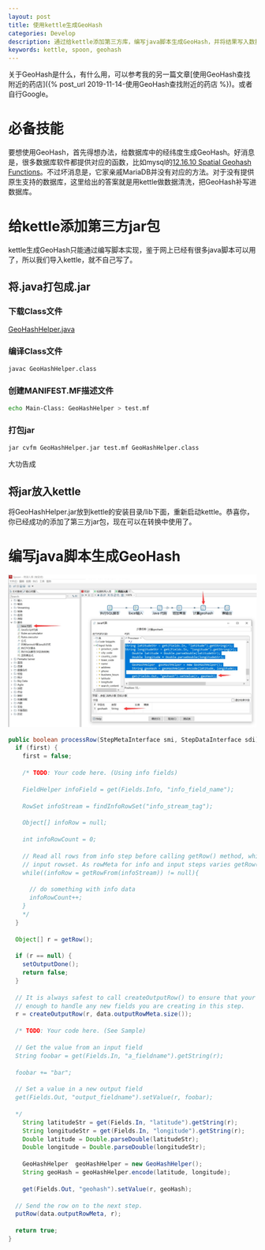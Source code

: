 ```yaml
---
layout: post
title: 使用kettle生成GeoHash
categories: Develop
description: 通过给kettle添加第三方库，编写java脚本生成GeoHash，并将结果写入数据库
keywords: kettle, spoon, geohash
---
```


关于GeoHash是什么，有什么用，可以参考我的另一篇文章[使用GeoHash查找附近的药店]({% post_url 2019-11-14-使用GeoHash查找附近的药店 %})。或者自行Google。  
# 必备技能
要想使用GeoHash，首先得想办法，给数据库中的经纬度生成GeoHash。好消息是，很多数据库软件都提供对应的函数，比如mysql的[12.16.10 Spatial Geohash Functions](https://dev.mysql.com/doc/refman/8.0/en/spatial-geohash-functions.html)。不过坏消息是，它家亲戚MariaDB并没有对应的方法。对于没有提供原生支持的数据库，这里给出的答案就是用kettle做数据清洗，把GeoHash补写进数据库。  

# 给kettle添加第三方jar包
kettle生成GeoHash只能通过编写脚本实现，鉴于网上已经有很多java脚本可以用了，所以我们导入kettle，就不自己写了。  
## 将.java打包成.jar
### 下载Class文件 
[GeoHashHelper.java](https://github.com/GongDexing/Geohash/blob/master/src/cn/net/communion/GeoHashHelper.java)   
### 编译Class文件
```sh
javac GeoHashHelper.class
```
### 创建MANIFEST.MF描述文件
```sh
echo Main-Class: GeoHashHelper > test.mf
```
### 打包jar
```sh
jar cvfm GeoHashHelper.jar test.mf GeoHashHelper.class
```
大功告成

## 将jar放入kettle
将GeoHashHelper.jar放到kettle的安装目录/lib下面，重新启动kettle。恭喜你，你已经成功的添加了第三方jar包，现在可以在转换中使用了。


# 编写java脚本生成GeoHash
![kttle geohash java](/images/kettle-geohash.jpg)  

```java
public boolean processRow(StepMetaInterface smi, StepDataInterface sdi) throws KettleException {
  if (first) {
    first = false;

    /* TODO: Your code here. (Using info fields)

    FieldHelper infoField = get(Fields.Info, "info_field_name");

    RowSet infoStream = findInfoRowSet("info_stream_tag");

    Object[] infoRow = null;

    int infoRowCount = 0;

    // Read all rows from info step before calling getRow() method, which returns first row from any
    // input rowset. As rowMeta for info and input steps varies getRow() can lead to errors.
    while((infoRow = getRowFrom(infoStream)) != null){

      // do something with info data
      infoRowCount++;
    }
    */
  }

  Object[] r = getRow();

  if (r == null) {
    setOutputDone();
    return false;
  }

  // It is always safest to call createOutputRow() to ensure that your output row's Object[] is large
  // enough to handle any new fields you are creating in this step.
  r = createOutputRow(r, data.outputRowMeta.size());

  /* TODO: Your code here. (See Sample)

  // Get the value from an input field
  String foobar = get(Fields.In, "a_fieldname").getString(r);

  foobar += "bar";
    
  // Set a value in a new output field
  get(Fields.Out, "output_fieldname").setValue(r, foobar);

  */
    String latitudeStr = get(Fields.In, "latitude").getString(r);
    String longitudeStr = get(Fields.In, "longitude").getString(r);
    Double latitude = Double.parseDouble(latitudeStr);
    Double longitude = Double.parseDouble(longitudeStr);

    GeoHashHelper  geoHashHelper = new GeoHashHelper();
    String geoHash = geoHashHelper.encode(latitude, longitude);

    get(Fields.Out, "geohash").setValue(r, geoHash);

  // Send the row on to the next step.
  putRow(data.outputRowMeta, r);

  return true;
}

```
